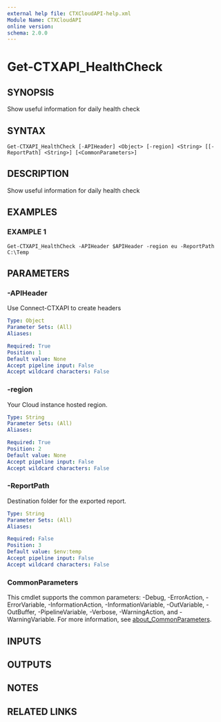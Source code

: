 ```yaml
---
external help file: CTXCloudAPI-help.xml
Module Name: CTXCloudAPI
online version:
schema: 2.0.0
---
```


# Get-CTXAPI_HealthCheck

## SYNOPSIS
Show useful information for daily health check

## SYNTAX

```
Get-CTXAPI_HealthCheck [-APIHeader] <Object> [-region] <String> [[-ReportPath] <String>] [<CommonParameters>]
```

## DESCRIPTION
Show useful information for daily health check

## EXAMPLES

### EXAMPLE 1
```
Get-CTXAPI_HealthCheck -APIHeader $APIHeader -region eu -ReportPath C:\Temp
```

## PARAMETERS

### -APIHeader
Use Connect-CTXAPI to create headers

```yaml
Type: Object
Parameter Sets: (All)
Aliases:

Required: True
Position: 1
Default value: None
Accept pipeline input: False
Accept wildcard characters: False
```

### -region
Your Cloud instance hosted region.

```yaml
Type: String
Parameter Sets: (All)
Aliases:

Required: True
Position: 2
Default value: None
Accept pipeline input: False
Accept wildcard characters: False
```

### -ReportPath
Destination folder for the exported report.

```yaml
Type: String
Parameter Sets: (All)
Aliases:

Required: False
Position: 3
Default value: $env:temp
Accept pipeline input: False
Accept wildcard characters: False
```

### CommonParameters
This cmdlet supports the common parameters: -Debug, -ErrorAction, -ErrorVariable, -InformationAction, -InformationVariable, -OutVariable, -OutBuffer, -PipelineVariable, -Verbose, -WarningAction, and -WarningVariable. For more information, see [about_CommonParameters](http://go.microsoft.com/fwlink/?LinkID=113216).

## INPUTS

## OUTPUTS

## NOTES

## RELATED LINKS
